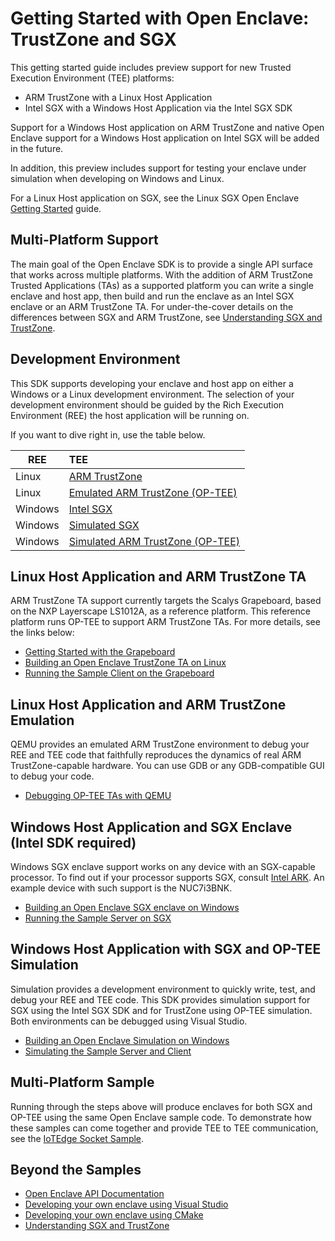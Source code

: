 Getting Started with Open Enclave: TrustZone and SGX
=========================================

This getting started guide includes preview support for new Trusted Execution
Environment (TEE) platforms:

* ARM TrustZone with a Linux Host Application
* Intel SGX with a Windows Host Application via the Intel SGX SDK

Support for a Windows Host application on ARM TrustZone and native Open Enclave
support for a Windows Host application on Intel SGX will be added in the future.

In addition, this preview includes support for testing your enclave under
simulation when developing on Windows and Linux. 

For a Linux Host application on SGX, see the Linux SGX Open Enclave [Getting
Started](../../docs/GettingStartedDocs/GettingStarted.md) guide.

## Multi-Platform Support

The main goal of the Open Enclave SDK is to provide a single API surface that
works across multiple platforms. With the addition of ARM TrustZone Trusted
Applications (TAs) as a supported platform you can write a single enclave and
host app, then build and run the enclave as an Intel SGX enclave or an ARM
TrustZone TA. For under-the-cover details on the differences between SGX and ARM
TrustZone, see [Understanding SGX and TrustZone](sgx_trustzone_arch.md).

## Development Environment

This SDK supports developing your enclave and host app on either a Windows or a
Linux development environment. The selection of your development environment
should be guided by the Rich Execution Environment (REE) the host application
will be running on. 

If you want to dive right in, use the table below.

| REE     | TEE                                                                  |
| ------- | :------------------------------------------------------------------- |
| Linux   | [ARM TrustZone](linux_arm_dev.md)                                    |
| Linux   | [Emulated ARM TrustZone (OP-TEE)](ta_debugging_qemu.md)              |
| Windows | [Intel SGX](win_sgx_dev.md)                                          |
| Windows | [Simulated SGX](win_sgx_dev.md#sgx-simulation)                       |
| Windows | [Simulated ARM TrustZone (OP-TEE)](win_sgx_dev.md#op-tee-simulation) |

## Linux Host Application and ARM TrustZone TA

ARM TrustZone TA support currently targets the Scalys Grapeboard, based on the
NXP Layerscape LS1012A, as a reference platform. This reference platform runs
OP-TEE to support ARM TrustZone TAs. For more details, see the links below: 

* [Getting Started with the Grapeboard](grapeboard.md)
* [Building an Open Enclave TrustZone TA on Linux](linux_arm_dev.md)
* [Running the Sample Client on the
  Grapeboard](sample_sockets.md#building-for-grapeboard)

## Linux Host Application and ARM TrustZone Emulation

QEMU provides an emulated ARM TrustZone environment to debug your REE and TEE
code that faithfully reproduces the dynamics of real ARM TrustZone-capable
hardware. You can use GDB or any GDB-compatible GUI to debug your code.

* [Debugging OP-TEE TAs with QEMU](ta_debugging_qemu.md)

## Windows Host Application and SGX Enclave (Intel SDK required)

Windows SGX enclave support works on any device with an SGX-capable processor.
To find out if your processor supports SGX, consult [Intel
ARK](https://ark.intel.com). An example device with such support is the
NUC7i3BNK.

* [Building an Open Enclave SGX enclave on Windows](win_sgx_dev.md)
* [Running the Sample Server on SGX](sample_sockets.md#building-for-sgx)

## Windows Host Application with SGX and OP-TEE Simulation

Simulation provides a development environment to quickly write, test, and debug
your REE and TEE code. This SDK provides simulation support for SGX using the
Intel SGX SDK and for TrustZone using OP-TEE simulation. Both environments can
be debugged using Visual Studio.

* [Building an Open Enclave Simulation on Windows](win_sgx_dev.md#simulation)
* [Simulating the Sample Server and
  Client](sample_sockets.md#building-for-simulation)

## Multi-Platform Sample

Running through the steps above will produce enclaves for both SGX and OP-TEE
using the same Open Enclave sample code. To demonstrate how these samples can
come together and provide TEE to TEE communication, see the [IoTEdge Socket
Sample](sample_edge_sockets.md).

## Beyond the Samples
* [Open Enclave API Documentation](openenclaveapi.md)
* [Developing your own enclave using Visual Studio](visualstudio_dev.md)
* [Developing your own enclave using CMake](new_platform_dev.md)
* [Understanding SGX and TrustZone](sgx_trustzone_arch.md)
